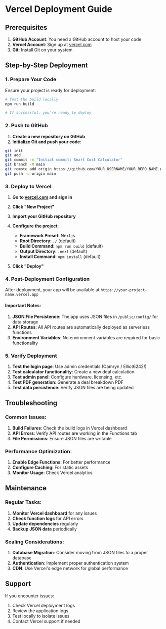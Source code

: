 # Vercel Deployment Guide

## Prerequisites

1. **GitHub Account**: You need a GitHub account to host your code
2. **Vercel Account**: Sign up at [vercel.com](https://vercel.com)
3. **Git**: Install Git on your system

## Step-by-Step Deployment

### 1. Prepare Your Code

Ensure your project is ready for deployment:

```bash
# Test the build locally
npm run build

# If successful, you're ready to deploy
```

### 2. Push to GitHub

1. **Create a new repository on GitHub**
2. **Initialize Git and push your code**:

```bash
git init
git add .
git commit -m "Initial commit: Smart Cost Calculator"
git branch -M main
git remote add origin https://github.com/YOUR_USERNAME/YOUR_REPO_NAME.git
git push -u origin main
```

### 3. Deploy to Vercel

1. **Go to [vercel.com](https://vercel.com) and sign in**
2. **Click "New Project"**
3. **Import your GitHub repository**
4. **Configure the project**:
   - **Framework Preset**: Next.js
   - **Root Directory**: `./` (default)
   - **Build Command**: `npm run build` (default)
   - **Output Directory**: `.next` (default)
   - **Install Command**: `npm install` (default)

5. **Click "Deploy"**

### 4. Post-Deployment Configuration

After deployment, your app will be available at `https://your-project-name.vercel.app`

#### Important Notes:

1. **JSON File Persistence**: The app uses JSON files in `/public/config/` for data storage
2. **API Routes**: All API routes are automatically deployed as serverless functions
3. **Environment Variables**: No environment variables are required for basic functionality

### 5. Verify Deployment

1. **Test the login page**: Use admin credentials (Camryn / Elliot6242!)
2. **Test calculator functionality**: Create a new deal calculation
3. **Test admin panel**: Configure hardware, licensing, etc.
4. **Test PDF generation**: Generate a deal breakdown PDF
5. **Test data persistence**: Verify JSON files are being updated

## Troubleshooting

### Common Issues:

1. **Build Failures**: Check the build logs in Vercel dashboard
2. **API Errors**: Verify API routes are working in the Functions tab
3. **File Permissions**: Ensure JSON files are writable

### Performance Optimization:

1. **Enable Edge Functions**: For better performance
2. **Configure Caching**: For static assets
3. **Monitor Usage**: Check Vercel analytics

## Maintenance

### Regular Tasks:

1. **Monitor Vercel dashboard** for any issues
2. **Check function logs** for API errors
3. **Update dependencies** regularly
4. **Backup JSON data** periodically

### Scaling Considerations:

1. **Database Migration**: Consider moving from JSON files to a proper database
2. **Authentication**: Implement proper authentication system
3. **CDN**: Use Vercel's edge network for global performance

## Support

If you encounter issues:

1. Check Vercel deployment logs
2. Review the application logs
3. Test locally to isolate issues
4. Contact Vercel support if needed 
